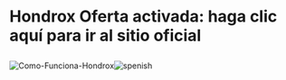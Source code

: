 # Hondrox Oferta activada: haga clic aquí para ir al sitio oficial</a></p>
![Como-Funciona-Hondrox](https://user-images.githubusercontent.com/91243149/134494460-e5492e01-458a-476d-95c0-6e3959f15126.png)![spenish](https://user-images.githubusercontent.com/91243149/134494646-80fb4f72-a1c9-46da-872a-383bc9192fc3.png)

